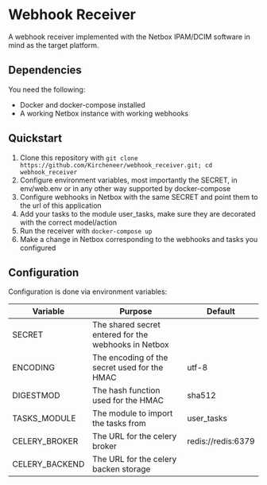 # Webhook Receiver

A webhook receiver implemented with the Netbox IPAM/DCIM software in mind as the target platform.

## Dependencies

You need the following:

- Docker and docker-compose installed
- A working Netbox instance with working webhooks

## Quickstart

1. Clone this repository with `git clone https://github.com/Kircheneer/webhook_receiver.git; cd webhook_receiver`
1. Configure environment variables, most importantly the SECRET, in env/web.env
   or in any other way supported by docker-compose
1. Configure webhooks in Netbox with the same SECRET and point them to the url of this application
1. Add your tasks to the module user_tasks, make sure they are decorated with the correct model/action
1. Run the receiver with `docker-compose up`
1. Make a change in Netbox corresponding to the webhooks and tasks you configured 

## Configuration

Configuration is done via environment variables:

| Variable       | Purpose                                              | Default            |
|----------------|------------------------------------------------------|--------------------|
| SECRET         | The shared secret entered for the webhooks in Netbox |                    |
| ENCODING       | The encoding of the secret used for the HMAC         | utf-8              |
| DIGESTMOD      | The hash function used for the HMAC                  | sha512             |
| TASKS_MODULE   | The module to import the tasks from                  | user_tasks         |
| CELERY_BROKER  | The URL for the celery broker                        | redis://redis:6379 |
| CELERY_BACKEND | The URL for the celery backen storage                |                    |